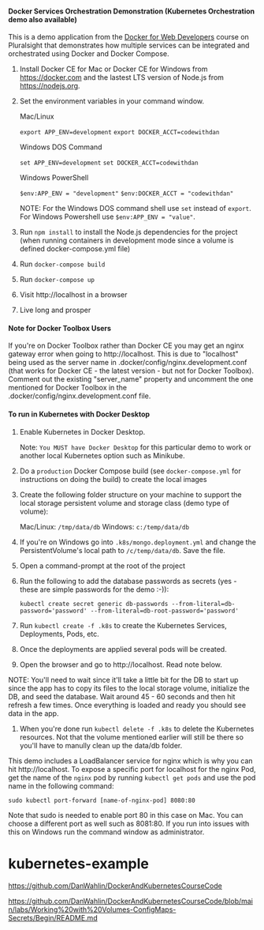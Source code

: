 #### Docker Services Orchestration Demonstration (Kubernetes Orchestration demo also available)

This is a demo application from the [Docker for Web Developers](https://www.pluralsight.com/courses/docker-web-development) course on Pluralsight that demonstrates how multiple services can be integrated and orchestrated using Docker and Docker Compose.

1. Install Docker CE for Mac or Docker CE for Windows from https://docker.com and the lastest LTS version of Node.js from https://nodejs.org.
1. Set the environment variables in your command window.

      Mac/Linux

      `export APP_ENV=development`
      `export DOCKER_ACCT=codewithdan`

      Windows DOS Command

      `set APP_ENV=development`
      `set DOCKER_ACCT=codewithdan`

      Windows PowerShell

      `$env:APP_ENV = "development"`
      `$env:DOCKER_ACCT = "codewithdan"`
      

      NOTE: For the Windows DOS command shell use `set` instead of `export`. For Windows Powershell use `$env:APP_ENV = "value"`.

1. Run `npm install` to install the Node.js dependencies for the project (when running containers in development mode since a volume is defined docker-compose.yml file)
1. Run `docker-compose build`
1. Run `docker-compose up`
1. Visit http://localhost in a browser
1. Live long and prosper

#### Note for Docker Toolbox Users

If you're on Docker Toolbox rather than Docker CE you may get an nginx gateway error when going to http://localhost. This is due
to "localhost" being used as the server name in .docker/config/nginx.development.conf (that works for Docker CE - the latest version - but not for Docker Toolbox). Comment out the existing "server_name" property and
uncomment the one mentioned for Docker Toolbox in the .docker/config/nginx.development.conf file.

#### To run in Kubernetes with Docker Desktop

1. Enable Kubernetes in Docker Desktop.

      Note: `You MUST have Docker Desktop` for this particular demo to work or another local Kubernetes option such as Minikube.

1. Do a `production` Docker Compose build (see `docker-compose.yml` for instructions on doing the build) to create the local images
1. Create the following folder structure on your machine to support the local storage persistent volume and storage class (demo type of volume):

      Mac/Linux: `/tmp/data/db`
      Windows:   `c:/temp/data/db`

1. If you're on Windows go into `.k8s/mongo.deployment.yml` and change the PersistentVolume's local path to `/c/temp/data/db`. Save the file.
1. Open a command-prompt at the root of the project
1. Run the following to add the database passwords as secrets (yes - these are simple passwords for the demo :-)):

    `kubectl create secret generic db-passwords --from-literal=db-password='password' --from-literal=db-root-password='password'`

1. Run `kubectl create -f .k8s` to create the Kubernetes Services, Deployments, Pods, etc.
1. Once the deployments are applied several pods will be created. 
1. Open the browser and go to http://localhost. Read note below.

NOTE: You'll need to wait since it'll take a little bit for the DB to start up since the app has to copy its files
to the local storage volume, initialize the DB, and seed the database. Wait around 45 - 60 seconds and then hit refresh
a few times. Once everything is loaded and ready you should see data in the app.

1. When you're done run `kubectl delete -f .k8s` to delete the Kubernetes resources. Not that the volume mentioned earlier will still be there
so you'll have to manully clean up the data/db folder.

This demo includes a LoadBalancer service for nginx which is why you can hit http://localhost. 
To expose a specific port for localhost for the nginx Pod, get the name of the `nginx` pod by running 
`kubectl get pods` and use the pod name in the following command:

`sudo kubectl port-forward [name-of-nginx-pod] 8080:80`

Note that sudo is needed to enable port 80 in this case on Mac. You can choose a different port as well such as 8081:80. If you run into issues with this on Windows run the command window as administrator.


# kubernetes-example

https://github.com/DanWahlin/DockerAndKubernetesCourseCode

https://github.com/DanWahlin/DockerAndKubernetesCourseCode/blob/main/labs/Working%20with%20Volumes-ConfigMaps-Secrets/Begin/README.md